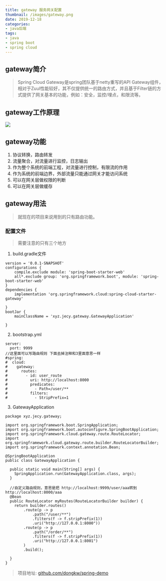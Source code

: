 ```yaml
---
title: gateway 服务网关配置
thumbnail: /images/gateway.png
date: 2019-12-18
categories:
- java后端
tags:
- java
- spring boot
- spring cloud
---
```

## gateway简介
> Spring Cloud Gateway是spring团队基于netty重写的API Gateway组件，相对于Zuul性能较好，其不仅提供统一的路由方式，并且基于Filter链的方式提供了网关基本的功能，例如：安全，监控/埋点，和限流等。
<!--more-->

## gateway工作原理

![](/images/17.png)

## gateway功能

1. 协议转换，路由转发
2. 流量聚合，对流量进行监控，日志输出
3. 作为整个系统的前端工程，对流量进行控制，有限流的作用
4. 作为系统的前端边界，外部流量只能通过网关才能访问系统
5. 可以在网关层做权限的判断
6. 可以在网关层做缓存

## gateway用法

> 就现在的项目来说用到的只有路由功能。

### 配置文件

> 需要注意的只有三个地方

1. build.gradle文件

``` 
version = '0.0.1-SNAPSHOT'
configurations {
    compile.exclude module: 'spring-boot-starter-web'
    all*.exclude group: 'org.springframework.boot', module: 'spring-boot-starter-web'
}
dependencies {
    implementation 'org.springframework.cloud:spring-cloud-starter-gateway'

}
bootJar {
    mainClassName = 'xyz.jecy.gateway.GatewayApplication'

}

```
2. bootstrap.yml

```
server:
  port: 9999
//这里面可以写路由规则 下面去掉注释和3里面意思一样
#spring:
#  cloud:
#    gateway:
#      routes:
#        - id: user_route
#          uri: http://localhost:8000
#          predicates:
#            - Path=/user/**
#          filters:
#            - StripPrefix=1

```


3. GatewayApplication

```
package xyz.jecy.gateway;

import org.springframework.boot.SpringApplication;
import org.springframework.boot.autoconfigure.SpringBootApplication;
import org.springframework.cloud.gateway.route.RouteLocator;
import org.springframework.cloud.gateway.route.builder.RouteLocatorBuilder;
import org.springframework.context.annotation.Bean;

@SpringBootApplication
public class GatewayApplication {

  public static void main(String[] args) {
    SpringApplication.run(GatewayApplication.class, args);
  }

  //自定义路由规则，意思是把 http://localhost:9999/user/aaa转到 http://localhost:8000/aaa
  @Bean
  public RouteLocator myRoutes(RouteLocatorBuilder builder) {
    return builder.routes()
        .route(p -> p
            .path("/user/**")
            .filters(f -> f.stripPrefix(1))
            .uri("http://127.0.0.1:8000"))
        .route(p -> p
            .path("/order/**")
            .filters(f -> f.stripPrefix(1))
            .uri("http://127.0.0.1:8001")
        )
        .build();

  }
}
```


> 项目地址: [github.com/dongkw/spring-demo](https://github.com/dongkw/spring-demo)



